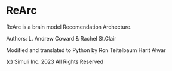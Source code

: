 # ReArc

ReArc is a brain model Recomendation Archecture.

Authors: L. Andrew Coward & Rachel St.Clair

Modified and translated to Python by
Ron Teitelbaum
Harit Alwar

(c) Simuli Inc. 2023 All Rights Reserved

